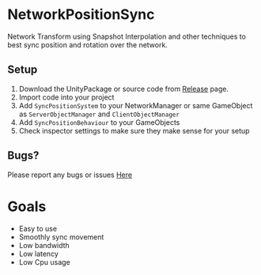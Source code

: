 # NetworkPositionSync

Network Transform using Snapshot Interpolation and other techniques to best sync position and rotation over the network. 

## Setup

1) Download the UnityPackage or source code from [Release](https://github.com/JamesFrowen/NetworkPositionSync/releases) page.
2) Import code into your project
3) Add `SyncPositionSystem` to your NetworkManager or same GameObject as `ServerObjectManager` and `ClientObjectManager`
4) Add `SyncPositionBehaviour` to your GameObjects
5) Check inspector settings to make sure they make sense for your setup


## Bugs?

Please report any bugs or issues [Here](https://github.com/JamesFrowen/NetworkPositionSync/issues)


# Goals

- Easy to use 
- Smoothly sync movement 
- Low bandwidth
- Low latency
- Low Cpu usage
